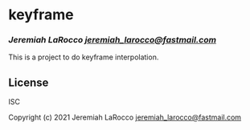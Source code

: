 # keyframe
### _Jeremiah LaRocco <jeremiah_larocco@fastmail.com>_

This is a project to do keyframe interpolation.

## License

ISC


Copyright (c) 2021 Jeremiah LaRocco <jeremiah_larocco@fastmail.com>


